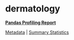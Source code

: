 # dermatology

[**Pandas Profiling Report**](https://epistasislab.github.io/penn-ml-benchmarks/profile/dermatology.html)

[Metadata](metadata.yaml) | [Summary Statistics](summary_stats.tsv)
